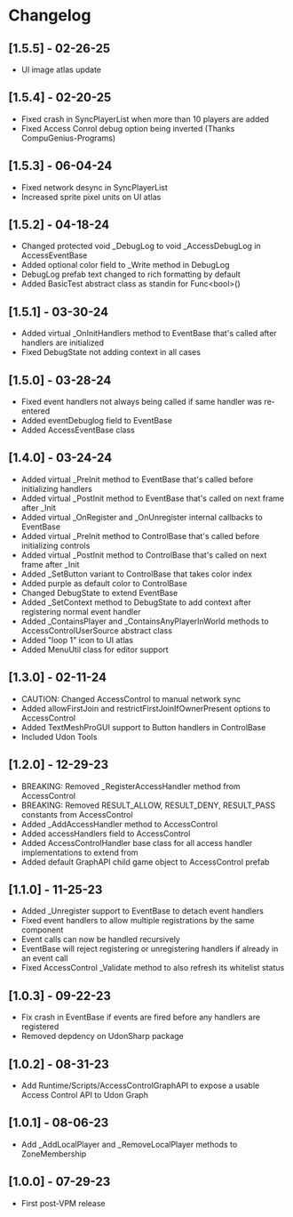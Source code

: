 # Changelog

## [1.5.5] - 02-26-25

- UI image atlas update

## [1.5.4] - 02-20-25

- Fixed crash in SyncPlayerList when more than 10 players are added
- Fixed Access Conrol debug option being inverted (Thanks CompuGenius-Programs)

## [1.5.3] - 06-04-24

- Fixed network desync in SyncPlayerList
- Increased sprite pixel units on UI atlas

## [1.5.2] - 04-18-24

- Changed protected void _DebugLog to void _AccessDebugLog in AccessEventBase
- Added optional color field to _Write method in DebugLog
- DebugLog prefab text changed to rich formatting by default
- Added BasicTest abstract class as standin for Func\<bool\>()

## [1.5.1] - 03-30-24

- Added virtual _OnInitHandlers method to EventBase that's called after handlers are initialized
- Fixed DebugState not adding context in all cases

## [1.5.0] - 03-28-24

- Fixed event handlers not always being called if same handler was re-entered
- Added eventDebuglog field to EventBase
- Added AccessEventBase class

## [1.4.0] - 03-24-24

- Added virtual _PreInit method to EventBase that's called before initializing handlers
- Added virtual _PostInit method to EventBase that's called on next frame after _Init
- Added virtual _OnRegister and _OnUnregister internal callbacks to EventBase
- Added virtual _PreInit method to ControlBase that's called before initializing controls
- Added virtual _PostInit method to ControlBase that's called on next frame after _Init
- Added _SetButton variant to ControlBase that takes color index
- Added purple as default color to ControlBase
- Changed DebugState to extend EventBase
- Added _SetContext method to DebugState to add context after registering normal event handler
- Added _ContainsPlayer and _ContainsAnyPlayerInWorld methods to AccessControlUserSource abstract class
- Added "loop 1" icon to UI atlas
- Added MenuUtil class for editor support

## [1.3.0] - 02-11-24

- CAUTION: Changed AccessControl to manual network sync
- Added allowFirstJoin and restrictFirstJoinIfOwnerPresent options to AccessControl
- Added TextMeshProGUI support to Button handlers in ControlBase
- Included Udon Tools

## [1.2.0] - 12-29-23

- BREAKING: Removed _RegisterAccessHandler method from AccessControl
- BREAKING: Removed RESULT_ALLOW, RESULT_DENY, RESULT_PASS constants from AccessControl
- Added _AddAccessHandler method to AccessControl
- Added accessHandlers field to AccessControl
- Added AccessControlHandler base class for all access handler implementations to extend from
- Added default GraphAPI child game object to AccessControl prefab 

## [1.1.0] - 11-25-23

- Added _Unregister support to EventBase to detach event handlers
- Fixed event handlers to allow multiple registrations by the same component
- Event calls can now be handled recursively
- EventBase will reject registering or unregistering handlers if already in an event call
- Fixed AccessControl _Validate method to also refresh its whitelist status

## [1.0.3] - 09-22-23

- Fix crash in EventBase if events are fired before any handlers are registered
- Removed depdency on UdonSharp package

## [1.0.2] - 08-31-23

- Add Runtime/Scripts/AccessControlGraphAPI to expose a usable Access Control API to Udon Graph

## [1.0.1] - 08-06-23

- Add _AddLocalPlayer and _RemoveLocalPlayer methods to ZoneMembership

## [1.0.0] - 07-29-23

- First post-VPM release
